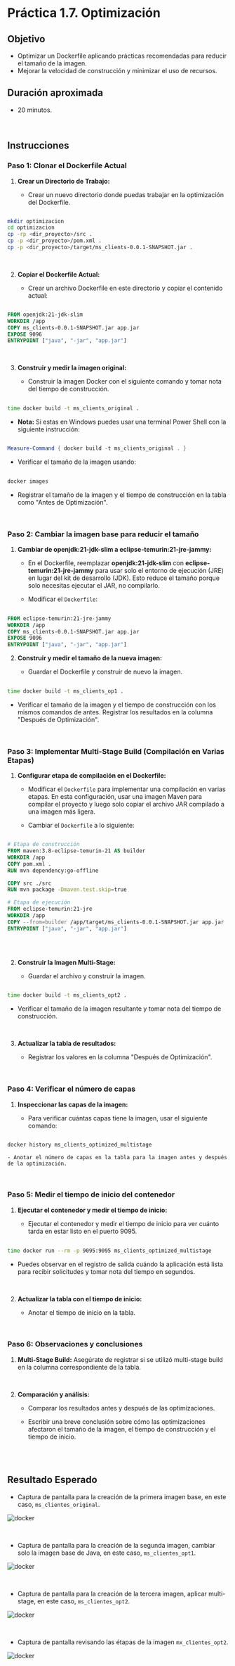 # Práctica 1.7. Optimización

## Objetivo
- Optimizar un Dockerfile aplicando prácticas recomendadas para reducir el tamaño de la imagen.
- Mejorar la velocidad de construcción y minimizar el uso de recursos.


## Duración aproximada
- 20 minutos.

<br/>

## Instrucciones

### Paso 1: Clonar el Dockerfile Actual

1. **Crear un Directorio de Trabajo:**

    - Crear un nuevo directorio donde puedas trabajar en la optimización del Dockerfile.

```bash

mkdir optimizacion
cd optimizacion
cp -rp <dir_proyecto>/src .
cp -p <dir_proyecto>/pom.xml .
cp -p <dir_proyecto>/target/ms_clients-0.0.1-SNAPSHOT.jar .
```

<br/>


2. **Copiar el Dockerfile Actual:**

    - Crear un archivo Dockerfile en este directorio y copiar el contenido actual:

```dockerfile

FROM openjdk:21-jdk-slim
WORKDIR /app
COPY ms_clients-0.0.1-SNAPSHOT.jar app.jar
EXPOSE 9096
ENTRYPOINT ["java", "-jar", "app.jar"]

```

<br/>


3. **Construir y medir la imagen original:**

    - Construir la imagen Docker con el siguiente comando y tomar nota del tiempo de construcción.
```bash
 
time docker build -t ms_clients_original .
```

- **Nota:** Si estas en Windows puedes usar una terminal Power Shell con la siguiente instrucción:

```PowerShell

Measure-Command { docker build -t ms_clients_original . }

```


- Verificar el tamaño de la imagen usando:

```bash
 
docker images  
```

- Registrar el tamaño de la imagen y el tiempo de construcción en la tabla como "Antes de Optimización".


<br/>

### Paso 2: Cambiar la imagen base para reducir el tamaño


1. **Cambiar de openjdk:21-jdk-slim a eclipse-temurin:21-jre-jammy:**

    - En el Dockerfile, reemplazar **openjdk:21-jdk-slim** con **eclipse-temurin:21-jre-jammy** para usar solo el entorno de ejecución (JRE) en lugar del kit de desarrollo (JDK). Esto reduce el tamaño porque solo necesitas ejecutar el JAR, no compilarlo.

    - Modificar el `Dockerfile`:

```dockerfile
 
FROM eclipse-temurin:21-jre-jammy
WORKDIR /app
COPY ms_clients-0.0.1-SNAPSHOT.jar app.jar
EXPOSE 9096
ENTRYPOINT ["java", "-jar", "app.jar"]
```

2. **Construir y medir el tamaño de la nueva imagen:**

    - Guardar el Dockerfile y construir de nuevo la imagen.

```bash
 
time docker build -t ms_clients_op1 .
```

- Verificar el tamaño de la imagen y el tiempo de construcción con los mismos comandos de antes. Registrar los resultados en la columna "Después de Optimización".


<br/>

### Paso 3: Implementar Multi-Stage Build (Compilación en Varias Etapas)

1. **Configurar etapa de compilación en el Dockerfile:**

    - Modificar el `Dockerfile` para implementar una compilación en varias etapas. En esta configuración, usar una imagen Maven para compilar el proyecto y luego solo copiar el archivo JAR compilado a una imagen más ligera.

    - Cambiar el `Dockerfile` a lo siguiente:

```dockerfile

# Etapa de construcción
FROM maven:3.8-eclipse-temurin-21 AS builder
WORKDIR /app
COPY pom.xml .
RUN mvn dependency:go-offline

COPY src ./src
RUN mvn package -Dmaven.test.skip=true

# Etapa de ejecución
FROM eclipse-temurin:21-jre
WORKDIR /app
COPY --from=builder /app/target/ms_clients-0.0.1-SNAPSHOT.jar app.jar
ENTRYPOINT ["java", "-jar", "app.jar"]
 
```


<br/>


2. **Construir la Imagen Multi-Stage:**

    - Guardar el archivo y construir la imagen.

```bash
 
time docker build -t ms_clients_opt2 .
```

- Verificar el tamaño de la imagen resultante y tomar nota del tiempo de construcción.


<br/>


3. **Actualizar la tabla de resultados:**

    - Registrar los valores en la columna "Después de Optimización".


<br/>

### Paso 4: Verificar el número de capas

1. **Inspeccionar las capas de la imagen:**

    - Para verificar cuántas capas tiene la imagen, usar el siguiente comando:

```bash

docker history ms_clients_optimized_multistage
```

    - Anotar el número de capas en la tabla para la imagen antes y después de la optimización.



<br/>

### Paso 5: Medir el tiempo de inicio del contenedor

1. **Ejecutar el contenedor y medir el tiempo de inicio:**

    - Ejecutar el contenedor y medir el tiempo de inicio para ver cuánto tarda en estar listo en el puerto 9095.

```bash
 
time docker run --rm -p 9095:9095 ms_clients_optimized_multistage
```

- Puedes observar en el registro de salida cuándo la aplicación está lista para recibir solicitudes y tomar nota del tiempo en segundos.

<br/>


2. **Actualizar la tabla con el tiempo de inicio:**

    - Anotar el tiempo de inicio en la tabla.


<br/>

### Paso 6: Observaciones y conclusiones

1. **Multi-Stage Build:** Asegúrate de registrar si se utilizó multi-stage build en la columna correspondiente de la tabla.


<br/>


2. **Comparación y análisis:**

    - Comparar los resultados antes y después de las optimizaciones.

    - Escribir una breve conclusión sobre cómo las optimizaciones afectaron el tamaño de la imagen, el tiempo de construcción y el tiempo de inicio.


<br/><br/>

## Resultado Esperado

- Captura de pantalla para la creación de la primera imagen base, en este caso, `ms_clientes_original`.

![docker ](../images/u1_7_1.png)

<br/>

- Captura de pantalla para la creación de la segunda imagen, cambiar solo la imagen base de Java, en este caso, `ms_clientes_opt1`.

![docker ](../images/u1_7_2.png)

<br/>

- Captura de pantalla para la creación de la tercera imagen, aplicar multi-stage, en este caso, `ms_clientes_opt2`.

![docker ](../images/u1_7_3.png)

<br/>

- Captura de pantalla revisando las étapas de la imagen `mx_clientes_opt2`.

![docker ](../images/u1_7_4.png)
